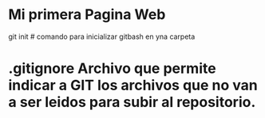 # Mi primera Pagina Web
git init # comando para inicializar gitbash en yna carpeta 
# .gitignore Archivo que permite indicar a GIT los archivos que no van a   ser leidos para subir  al repositorio.